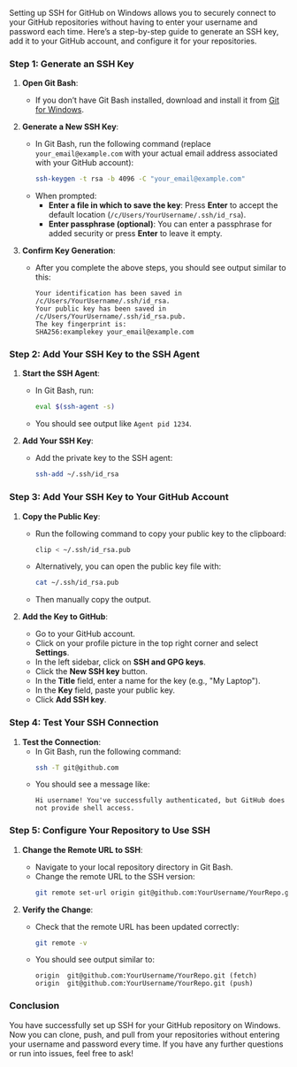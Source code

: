 Setting up SSH for GitHub on Windows allows you to securely connect to your GitHub repositories without having to enter your username and password each time. Here’s a step-by-step guide to generate an SSH key, add it to your GitHub account, and configure it for your repositories.

### Step 1: Generate an SSH Key

1. **Open Git Bash**:
   - If you don’t have Git Bash installed, download and install it from [Git for Windows](https://gitforwindows.org/).

2. **Generate a New SSH Key**:
   - In Git Bash, run the following command (replace `your_email@example.com` with your actual email address associated with your GitHub account):
     ```bash
     ssh-keygen -t rsa -b 4096 -C "your_email@example.com"
     ```
   - When prompted:
     - **Enter a file in which to save the key**: Press **Enter** to accept the default location (`/c/Users/YourUsername/.ssh/id_rsa`).
     - **Enter passphrase (optional)**: You can enter a passphrase for added security or press **Enter** to leave it empty.

3. **Confirm Key Generation**:
   - After you complete the above steps, you should see output similar to this:
     ```
     Your identification has been saved in /c/Users/YourUsername/.ssh/id_rsa.
     Your public key has been saved in /c/Users/YourUsername/.ssh/id_rsa.pub.
     The key fingerprint is:
     SHA256:examplekey your_email@example.com
     ```

### Step 2: Add Your SSH Key to the SSH Agent

1. **Start the SSH Agent**:
   - In Git Bash, run:
     ```bash
     eval $(ssh-agent -s)
     ```
   - You should see output like `Agent pid 1234`.

2. **Add Your SSH Key**:
   - Add the private key to the SSH agent:
     ```bash
     ssh-add ~/.ssh/id_rsa
     ```

### Step 3: Add Your SSH Key to Your GitHub Account

1. **Copy the Public Key**:
   - Run the following command to copy your public key to the clipboard:
     ```bash
     clip < ~/.ssh/id_rsa.pub
     ```
   - Alternatively, you can open the public key file with:
     ```bash
     cat ~/.ssh/id_rsa.pub
     ```
   - Then manually copy the output.

2. **Add the Key to GitHub**:
   - Go to your GitHub account.
   - Click on your profile picture in the top right corner and select **Settings**.
   - In the left sidebar, click on **SSH and GPG keys**.
   - Click the **New SSH key** button.
   - In the **Title** field, enter a name for the key (e.g., "My Laptop").
   - In the **Key** field, paste your public key.
   - Click **Add SSH key**.

### Step 4: Test Your SSH Connection

1. **Test the Connection**:
   - In Git Bash, run the following command:
     ```bash
     ssh -T git@github.com
     ```
   - You should see a message like:
     ```
     Hi username! You've successfully authenticated, but GitHub does not provide shell access.
     ```

### Step 5: Configure Your Repository to Use SSH

1. **Change the Remote URL to SSH**:
   - Navigate to your local repository directory in Git Bash.
   - Change the remote URL to the SSH version:
     ```bash
     git remote set-url origin git@github.com:YourUsername/YourRepo.git
     ```

2. **Verify the Change**:
   - Check that the remote URL has been updated correctly:
     ```bash
     git remote -v
     ```
   - You should see output similar to:
     ```
     origin  git@github.com:YourUsername/YourRepo.git (fetch)
     origin  git@github.com:YourUsername/YourRepo.git (push)
     ```

### Conclusion

You have successfully set up SSH for your GitHub repository on Windows. Now you can clone, push, and pull from your repositories without entering your username and password every time. If you have any further questions or run into issues, feel free to ask!
